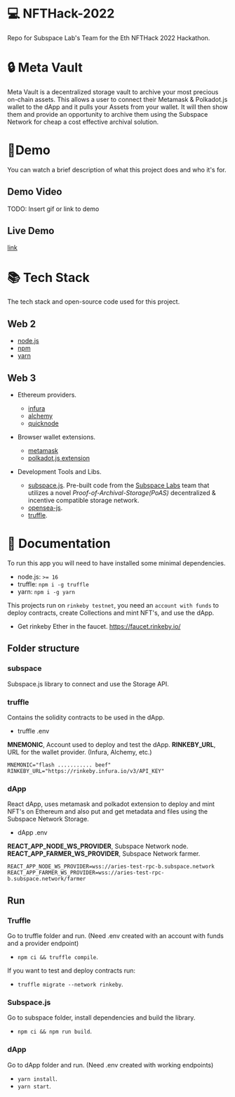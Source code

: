 # 💻 NFTHack-2022

Repo for Subspace Lab's Team for the Eth NFTHack 2022 Hackathon.

# 🔒 Meta Vault

Meta Vault is a decentralized storage vault to archive your most precious on-chain assets. This allows a user to connect their Metamask & Polkadot.js wallet to the dApp and it pulls your Assets from your wallet. It will then show them and provide an opportunity to archive them using the Subspace Network for cheap a cost effective archival solution.

# 🚧Demo

You can watch a brief description of what this project does and who it's for.

## Demo Video

TODO: Insert gif or link to demo

## Live Demo

[link](https://nfthack-2022.subspace.network/)

# 📚 Tech Stack

The tech stack and open-source code used for this project.

## Web 2

- [node.js]()
- [npm]()
- [yarn]()

## Web 3

- Ethereum providers.

  - [infura](https://infura.io/)
  - [alchemy](https://alchemy.com/)
  - [quicknode](https://quicknode.com/)

- Browser wallet extensions.

  - [metamask](https://metamask.ui/)
  - [polkadot.js extension](https://polkadot.js.org/extension/)

- Development Tools and Libs.

  - [subspace.js](https://www.github.com/subspace/subspace.js). Pre-built code from the [Subspace Labs](https://github.com/subspace) team that utilizes a novel _Proof-of-Archival-Storage(PoAS)_ decentralized & incentive compatible storage network.
  - [opensea-js](https://github.com/ProjectOpenSea/opensea-js).
  - [truffle](https://trufflesuite.com/).

# 📖 Documentation

To run this app you will need to have installed some minimal dependencies.

- node.js: `>= 16`
- truffle: `npm i -g truffle`
- yarn: `npm i -g yarn`

This projects run on `rinkeby testnet`, you need an `account with funds` to deploy contracts, create Collections and mint NFT's, and use the dApp.

- Get rinkeby Ether in the faucet. https://faucet.rinkeby.io/

## Folder structure

### subspace

Subspace.js library to connect and use the Storage API.

### truffle

Contains the solidity contracts to be used in the dApp.

- truffle .env

**MNEMONIC**, Account used to deploy and test the dApp.
**RINKEBY_URL**, URL for the wallet provider. (Infura, Alchemy, etc.)

```
MNEMONIC="flash ........... beef"
RINKEBY_URL="https://rinkeby.infura.io/v3/API_KEY"
```

### dApp

React dApp, uses metamask and polkadot extension to deploy and mint NFT's on Ethereum and also put and get metadata and files using the Subspace Network Storage.

- dApp .env

**REACT_APP_NODE_WS_PROVIDER**, Subspace Network node.
**REACT_APP_FARMER_WS_PROVIDER**, Subspace Network farmer.

```
REACT_APP_NODE_WS_PROVIDER=wss://aries-test-rpc-b.subspace.network
REACT_APP_FARMER_WS_PROVIDER=wss://aries-test-rpc-b.subspace.network/farmer
```

## Run

### Truffle

Go to truffle folder and run. (Need .env created with an account with funds and a provider endpoint)

- `npm ci && truffle compile`.

If you want to test and deploy contracts run:

- `truffle migrate --network rinkeby`.

### Subspace.js

Go to subspace folder, install dependencies and build the library.

- `npm ci && npm run build`.

### dApp

Go to dApp folder and run. (Need .env created with working endpoints)

- `yarn install`.
- `yarn start`.
